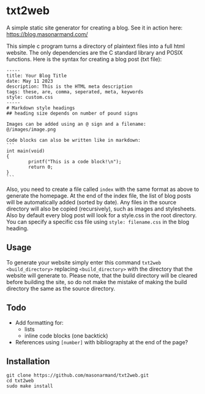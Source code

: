 # txt2web
A simple static site generator for creating a blog. See it in action here: https://blog.masonarmand.com/

This simple c program turns a directory of plaintext files into a full html website.
The only dependencies are the C standard library and POSIX functions.
Here is the syntax for creating a blog post (txt file):
``````
-----
title: Your Blog Title
date: May 11 2023
description: This is the HTML meta description
tags: these, are, comma, seperated, meta, keywords
style: custom.css
-----
# Markdown style headings
## heading size depends on number of pound signs

Images can be added using an @ sign and a filename:
@/images/image.png

Code blocks can also be written like in markdown:
```
int main(void)
{
        printf("This is a code block!\n");
        return 0;
}
```
``````
Also, you need to create a file called `index` with the same format as above to generate the homepage. At the end of the index file, the list of blog posts will be automatically added (sorted by date). Any files in the source directory will also be copied (recursively), such as images and stylesheets. Also by default every blog post will look for a style.css in the root directory. You can specify a specific css file using `style: filename.css` in the blog heading.

## Usage
To generate your website simply enter this command
`txt2web <build_directory>`
replacing `<build_directory>` with the directory that the website will generate to. Please note, that the build directory will be cleared before building the site, so do not make the mistake of making the build directory the same as the source directory.

## Todo
- Add formatting for:
  - lists
  - inline code blocks (one backtick)
- References using `[number]` with bibliography at the end of the page?

## Installation
```
git clone https://github.com/masonarmand/txt2web.git
cd txt2web
sudo make install
```
